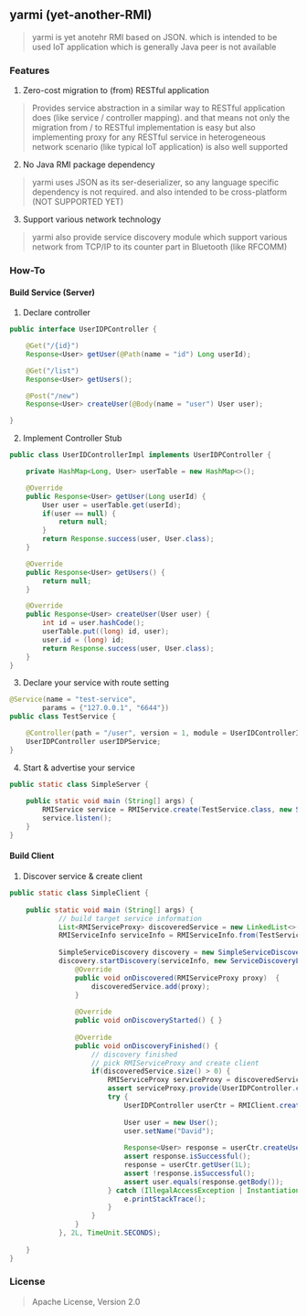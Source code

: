 ## yarmi (yet-another-RMI)
> yarmi is yet anotehr RMI based on JSON. which is intended to be used IoT application which is generally Java peer is not available


### Features
1. Zero-cost migration to (from) RESTful application 
> Provides service abstraction in a similar way to RESTful application does (like service / controller mapping). 
> and that means not only the migration from / to RESTful implementation is easy
> but also implementing proxy for any RESTful service in heterogeneous network scenario (like typical IoT application) is also well supported  
2. No Java RMI package dependency
> yarmi uses JSON as its ser-deserializer, so any language specific dependency is not required.
> and also intended to be cross-platform (NOT SUPPORTED YET)
3. Support various network technology  
> yarmi also provide service discovery module which support various network from TCP/IP to its counter part in Bluetooth (like RFCOMM)

### How-To
#### Build Service (Server)
1. Declare controller    
```java
public interface UserIDPController {

    @Get("/{id}")
    Response<User> getUser(@Path(name = "id") Long userId);

    @Get("/list")
    Response<User> getUsers();

    @Post("/new")
    Response<User> createUser(@Body(name = "user") User user);

} 
```     
2. Implement Controller Stub    
```java 
public class UserIDControllerImpl implements UserIDPController {

    private HashMap<Long, User> userTable = new HashMap<>();

    @Override
    public Response<User> getUser(Long userId) {
        User user = userTable.get(userId);
        if(user == null) {
            return null;
        }
        return Response.success(user, User.class);
    }

    @Override
    public Response<User> getUsers() {
        return null;
    }

    @Override
    public Response<User> createUser(User user) {
        int id = user.hashCode();
        userTable.put((long) id, user);
        user.id = (long) id;
        return Response.success(user, User.class);
    }
}  
``` 
3. Declare your service with route setting
```java
@Service(name = "test-service",
        params = {"127.0.0.1", "6644"})
public class TestService {

    @Controller(path = "/user", version = 1, module = UserIDControllerImpl.class)
    UserIDPController userIDPService;
}

```   
4. Start & advertise your service 
```java
public static class SimpleServer {
    
    public static void main (String[] args) {
        RMIService service = RMIService.create(TestService.class, new SimpleServiceAdvertiser());
        service.listen();
    }
}
```

#### Build Client
1. Discover service & create client
```java
public static class SimpleClient {
    
    public static void main (String[] args) {
            // build target service information
            List<RMIServiceProxy> discoveredService = new LinkedList<>();
            RMIServiceInfo serviceInfo = RMIServiceInfo.from(TestService.class);
            
            SimpleServiceDiscovery discovery = new SimpleServiceDiscovery();
            discovery.startDiscovery(serviceInfo, new ServiceDiscoveryListener() {
                @Override
                public void onDiscovered(RMIServiceProxy proxy)  {
                    discoveredService.add(proxy);
                }
    
                @Override
                public void onDiscoveryStarted() { }
    
                @Override
                public void onDiscoveryFinished() {
                    // discovery finished 
                    // pick RMIServiceProxy and create client
                    if(discoveredService.size() > 0) {
                        RMIServiceProxy serviceProxy = discoveredService.get(0);
                        assert serviceProxy.provide(UserIDPController.class);
                        try {
                            UserIDPController userCtr = RMIClient.create(serviceProxy, TestService.class, UserIDPController.class);
                            
                            User user = new User();
                            user.setName("David");
    
                            Response<User> response = userCtr.createUser(user);
                            assert response.isSuccessful();
                            response = userCtr.getUser(1L);
                            assert !response.isSuccessful();
                            assert user.equals(response.getBody());
                        } catch (IllegalAccessException | InstantiationException | IOException e) {
                            e.printStackTrace();
                        }
                    }
                }
            }, 2L, TimeUnit.SECONDS);
            
    }
}
```


### License
> Apache License, Version 2.0